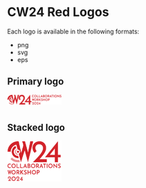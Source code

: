# CW24 Red Logos

Each logo is available in the following formats:
* png
* svg
* eps

## Primary logo
<img src="CW24_PRIMARY-LOGO.png" ALT="CW24 primary logo" WIDTH="25%" HEIGHT="25%" ALIGN="LEFT"/><br/><br/>

## Stacked logo
<img src="CW24_STACKED-LOGO.png" ALT="CW24 stacked logo" WIDTH="25%" HEIGHT="25%" ALIGN="LEFT"/>
